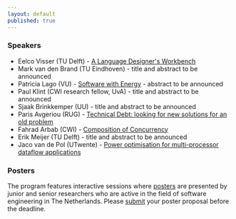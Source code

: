 ```yaml
---
layout: default
published: true
---
```


### Speakers

* Eelco Visser (TU Delft) - [A Language Designer's Workbench](./visser)
* Mark van den Brand (TU Eindhoven) - title and abstract to be announced
* Patricia Lago (VU) - [Software with Energy](./lago) - abstract to be announced
* Paul Klint (CWI research fellow, UvA) - title and abstract to be announced
* Sjaak Brinkkemper (UU) - title and abstract to be announced
* Paris Avgeriou (RUG) - [Technical Debt: looking for new solutions for an old problem](./avgeriou)
* Fahrad Arbab (CWI) - [Composition of Concurrency](./arbab) 	
* Erik Meijer (TU Delft) - title and abstract to be announced
* Jaco van de Pol (UTwente) - [Power optimisation for multi-processor dataflow applications](./vdpol)

### Posters

The program features interactive sessions where [posters](../posters/) are presented by junior and senior researchers
who are active in the field of software engineering in The Netherlands. Please [submit](../posters/) your poster 
proposal before the deadline.
